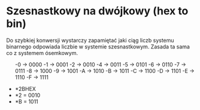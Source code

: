 <h1>Szesnastkowy na dwójkowy (hex to bin)</h1>

<p>
Do szybkiej konwersji wystarczy zapamiętać jaki ciąg liczb systemu binarnego odpowiada liczbie w systemie szesnastkowym.
Zasada ta sama co z systemem ósemkowym.</p>
<ul>
-0 -> 0000
-1 -> 0001
-2 -> 0010
-4 -> 0011
-5 -> 0101
-6 -> 0110
-7 -> 0111
-8 -> 1000
-9 -> 1001
-A -> 1010
-B -> 1011
-C -> 1100
-D -> 1101
-E -> 1110
-F -> 1111
</ul>

<ul>
<li>*2BHEX</li>
<li>*2 = 0010</li>
<li>*B = 1011</li>
</ul>

